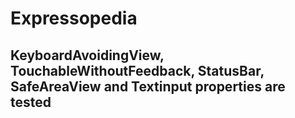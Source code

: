 # Expressopedia
## KeyboardAvoidingView,  TouchableWithoutFeedback, StatusBar, SafeAreaView and Textinput properties are tested